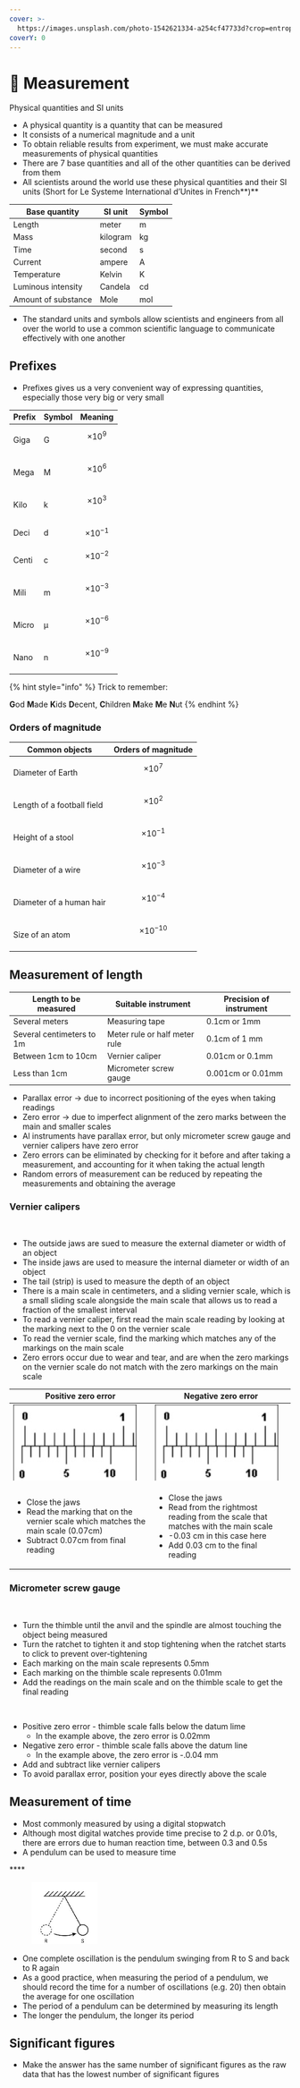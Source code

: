 ```yaml
---
cover: >-
  https://images.unsplash.com/photo-1542621334-a254cf47733d?crop=entropy&cs=tinysrgb&fm=jpg&ixid=MnwxOTcwMjR8MHwxfHNlYXJjaHwxMHx8cnVsZXJ8ZW58MHx8fHwxNjYyMjYyMzQ2&ixlib=rb-1.2.1&q=80
coverY: 0
---
```


# 📏 Measurement

Physical quantities and SI units

* A physical quantity is a quantity that can be measured
* It consists of a numerical magnitude and a unit
* To obtain reliable results from experiment, we must make accurate measurements of physical quantities
* There are 7 base quantities and all of the other quantities can be derived from them
* All scientists around the world use these physical quantities and their SI units (Short for Le Systeme International d’Unites in French**)**

| Base quantity       | SI unit  | Symbol |
| ------------------- | -------- | ------ |
| Length              | meter    | m      |
| Mass                | kilogram | kg     |
| Time                | second   | s      |
| Current             | ampere   | A      |
| Temperature         | Kelvin   | K      |
| Luminous intensity  | Candela  | cd     |
| Amount of substance | Mole     | mol    |

* The standard units and symbols allow scientists and engineers from all over the world to use a common scientific language to communicate effectively with one another

## Prefixes

* Prefixes gives us a very convenient way of expressing quantities, especially those very big or very small

| Prefix | Symbol | Meaning             |
| ------ | ------ | ------------------- |
| Giga   | G      | $$\times 10^9$$​    |
| Mega   | M      | $$\times 10^6$$​    |
| Kilo   | k      | $$\times 10^3$$​    |
| Deci   | d      | $$\times 10^{-1}$$  |
| Centi  | c      | $$\times 10^{-2}$$​ |
| Mili   | m      | $$\times 10^{-3}$$​ |
| Micro  | μ      | $$\times 10^{-6}$$​ |
| Nano   | n      | $$\times 10^{-9}$$​ |

{% hint style="info" %}
Trick to remember:

**G**od **M**ade **K**ids **D**ecent, **C**hildren **M**ake **M**e **N**ut
{% endhint %}

### Orders of magnitude

| Common objects             | Orders of magnitude  |
| -------------------------- | -------------------- |
| Diameter of Earth          | $$\times 10^7$$​     |
| Length of a football field | $$\times 10^2$$​     |
| Height of a stool          | $$\times 10^{-1}$$​  |
| Diameter of a wire         | $$\times 10^{-3}$$​  |
| Diameter of a human hair   | $$\times 10^{-4}$$​  |
| Size of an atom            | $$\times 10^{-10}$$​ |

## Measurement of length

| Length to be measured     | Suitable instrument           | Precision of instrument |
| ------------------------- | ----------------------------- | ----------------------- |
| Several meters            | Measuring tape                | 0.1cm or 1mm            |
| Several centimeters to 1m | Meter rule or half meter rule | 0.1cm of 1 mm           |
| Between 1cm to 10cm       | Vernier caliper               | 0.01cm or 0.1mm         |
| Less than 1cm             | Micrometer screw gauge        | 0.001cm or 0.01mm       |

* Parallax error -> due to incorrect positioning of the eyes when taking readings
* Zero error -> due to imperfect alignment of the zero marks between the main and smaller scales
* Al instruments have parallax error, but only micrometer screw gauge and vernier calipers have zero error
* Zero errors can be eliminated by checking for it before and after taking a measurement, and accounting for it when taking the actual length
* Random errors of measurement can be reduced by repeating the measurements and obtaining the average

### Vernier calipers

<figure><img src="https://lh5.googleusercontent.com/yVHXaj9OjWhQIRVTvpDPYuPccHEV7ktvDuRHXsKHLjHpJrYz8AW5Rk0BPr2oauYqangqKbPdOBIZmE3_oEedL9DAL5WLRF24rI0LbOVW-fNan7HsLM6xjPET5WL93Dl2sRoe8IH0nSt8sDLMf-YdRw" alt=""><figcaption></figcaption></figure>

* The outside jaws are sued to measure the external diameter or width of an object
* The inside jaws are used to measure the internal diameter or width of an object
* The tail (strip) is used to measure the depth of an object
* There is a main scale in centimeters, and a sliding vernier scale, which is a small sliding scale alongside the main scale that allows us to read a fraction of the smallest interval
* To read a vernier caliper, first read the main scale reading by looking at the marking next to the 0 on the vernier scale
* To read the vernier scale, find the marking which matches any of the markings on the main scale
* Zero errors occur due to wear and tear, and are when the zero markings on the vernier scale do not match with the zero markings on the main scale

| Positive zero error                                                                                                                                                  | Negative zero error                                                                                                                                                                                  |
| -------------------------------------------------------------------------------------------------------------------------------------------------------------------- | ---------------------------------------------------------------------------------------------------------------------------------------------------------------------------------------------------- |
| ![](<../.gitbook/assets/image (27).png>)                                                                                                                             | ![](<../.gitbook/assets/image (32) (1).png>)                                                                                                                                                         |
| <ul><li>Close the jaws</li><li>Read the marking that on the vernier scale which matches the main scale (0.07cm)</li><li>Subtract 0.07cm from final reading</li></ul> | <ul><li>Close the jaws</li><li>Read from the rightmost reading from the scale that matches with the main scale</li><li>-0.03 cm in this case here</li><li>Add 0.03 cm to the final reading</li></ul> |

### Micrometer screw gauge

<figure><img src="https://lh4.googleusercontent.com/jANTGFqeG-TLMqFlzyeVHxa3yh6wUGHiUTJ3kO99L_MoH2h9VdJfV5Zk3bu8GTES5LUILobgaBfTsqTCy5WaDAY2nstSGRN1swYs9IabtiGlDAleEOk9qTjI-kY8gg8u0hpWSQBvE3S6FnJBxKZ9IA" alt=""><figcaption></figcaption></figure>

* Turn the thimble until the anvil and the spindle are almost touching the object being measured
* Turn the ratchet to tighten it and stop tightening when the ratchet starts to click to prevent over-tightening
* Each marking on the main scale represents 0.5mm
* Each marking on the thimble scale represents 0.01mm
* Add the readings on the main scale and on the thimble scale to get the final reading

<figure><img src="https://lh6.googleusercontent.com/6GeZivIx-vK3QEUyNgMzlIpVC5s9Sl6FfZcoedTZWS0qWREk2_HAMEabGCXHQxvbPKpcMZ2SMurNRrDKPSvIoxnh1AHE72otcMP5fy2EFiwsWBhR8dNo4MTokJwSrKbtljfsw4jpxXDkBhYmJXEumQ" alt=""><figcaption></figcaption></figure>

* Positive zero error - thimble scale falls below the datum lime
  * In the example above, the zero error is 0.02mm
* Negative zero error - thimble scale falls above the datum line
  * In the example above, the zero error is -.0.04 mm
* Add and subtract like vernier calipers
* To avoid parallax error, position your eyes directly above the scale

## Measurement of time

* Most commonly measured by using a digital stopwatch
* Although most digital watches provide time precise to 2 d.p. or 0.01s, there are errors due to human reaction time, between 0.3 and 0.5s
* A pendulum can be used to measure time

&#x20;****&#x20;

<figure><img src="../.gitbook/assets/image (42).png" alt=""><figcaption></figcaption></figure>

* One complete oscillation is the pendulum swinging from R to S and back to R again
* As a good practice, when measuring the period of a pendulum, we should record the time  for a number of oscillations (e.g. 20) then obtain the average for one oscillation
* The period of a pendulum can be determined by measuring its length
* The longer the pendulum, the longer its period

## Significant figures

* Make the answer has the same number of significant figures as the raw data that has the lowest number of significant figures
